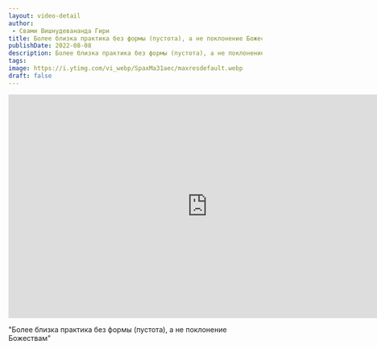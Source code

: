 ```yaml
---
layout: video-detail
author:
 - Свами Вишнудевананда Гири
title: Более близка практика без формы (пустота), а не поклонение Божествам
publishDate: 2022-08-08
description: Более близка практика без формы (пустота), а не поклонение Божествам. 
tags: 
image: https://i.ytimg.com/vi_webp/SpaxMa31aec/maxresdefault.webp
draft: false
---
```


<iframe width="790" height="444" src="https://www.youtube.com/embed/SpaxMa31aec" frameborder="0" allowfullscreen=""></iframe> 

  "Более близка практика без формы (пустота), а не поклонение Божествам"

  

 